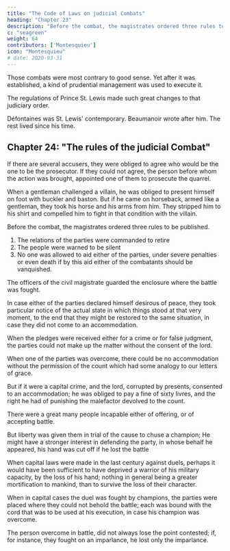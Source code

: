 ```yaml
---
title: "The Code of Laws on judicial Combats"
heading: "Chapter 23"
description: "Before the combat, the magistrates ordered three rules to be published"
c: "seagreen"
weight: 64
contributors: ['Montesquieu']
icon: "Montesquieu"
# date: 2020-03-31
---
```




<!-- SOME perhaps will have a curiosity to see this abominable custom of judiciary combat reduced to principle, and to find a code of such extraordinary laws. -->

<!-- Men, though reasonable in the main, reduce their very prejudices to rule. --> Those combats were most contrary to good sense. Yet after it was established, a kind of prudential management was used to execute it.

<!-- In order to be thoroughly acquainted with the jurisprudence of those times, it is necessary to read with attention  -->

The regulations of Prince St. Lewis made such great changes to that judiciary order.

Défontaines was St. Lewis' contemporary. Beaumanoir wrote after him. The rest lived since his time.<!--  We must therefore look for the ancient practice in the amendments that have been made of it. -->


## Chapter 24:  "The rules of the judicial Combat"

If there are several accusers, they were obliged to agree who would be the one to be the prosecutor. If they could not agree, the person before whom the action was brought, appointed one of them to prosecute the quarrel.

When a gentleman challenged a villain, he was obliged to present himself on foot with buckler and baston. But if he came on horseback, armed like a gentleman, they took his horse and his arms from him. They stripped him to his shirt and compelled him to fight in that condition with the villain.

Before the combat, the magistrates ordered three rules to be published.

1. The relations of the parties were commanded to retire
2. The people were warned to be silent
3. No one was allowed to aid either of the parties, under severe penalties or even death if by this aid either of the combatants should be vanquished.

The officers of the civil magistrate guarded the enclosure where the battle was fought.

In case either of the parties declared himself desirous of peace, they took particular notice of the actual state in which things stood at that very moment, to the end that they might be restored to the same situation, in case they did not come to an accommodation.

When the pledges were received either for a crime or for false judgment, the parties could not make up the matter without the consent of the lord.

When one of the parties was overcome, there could be no accommodation without the permission of the count which had some analogy to our letters of grace.

But if it were a capital crime, and the lord, corrupted by presents, consented to an accommodation; he was obliged to pay a fine of sixty livres, and the right he had of punishing the malefactor devolved to the count. 

There were a great many people incapable either of offering, or of accepting battle.

But liberty was given them in trial of the cause to chuse a champion;
He might have a stronger interest in defending the party, in whose behalf he appeared, his hand was cut off if he lost the battle

When capital laws were made in the last century against duels, perhaps it would have been sufficient to have deprived a warrior of his military capacity, by the loss of his hand; nothing in general being a greater mortification to mankind, than to survive the loss of their character.

When in capital cases the duel was fought by champions, the parties were placed where they could not behold the battle; each was bound with the cord that was to be used at his execution, in case his champion was overcome.

The person overcome in battle, did not always lose the point contested; if, for instance, they fought on an imparlance, he lost only the imparlance.


